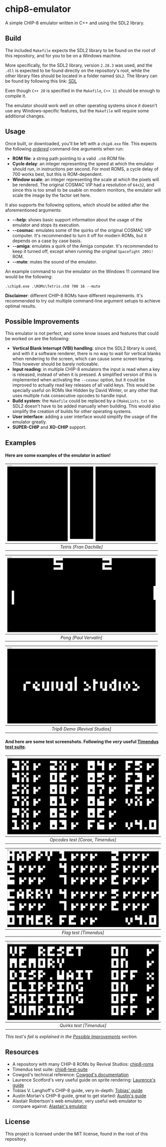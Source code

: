 # chip8-emulator

A simple CHIP-8 emulator written in C++ and using the SDL2 library.

## Build

The included `Makefile` expects the SDL2 library to be found on the root of this repository, and for you to be on a Windows machine.

More specifically, for the SDL2 library, version `2.28.3` was used, and the `.dll` is expected to be found directly on the repository's root, while the other library files should be located in a folder named `SDL2`.
The library can be found by following this link: [SDL](https://github.com/libsdl-org/SDL/releases/tag/release-2.28.3)

Even though `C++ 20` is specified in the `Makefile`, `C++ 11` should be enough to compile it.

The emulator should work well on other operating systems since it doesn't use any Windows-specific features, but the `Makefile` will require some additional changes.

## Usage

Once built, or downloaded, you'll be left with a `chip8.exe` file. This expects the following <ins>*ordered*</ins> command-line arguments when run:

 - **ROM file**: a string path pointing to a valid `.ch8` ROM file.
 - **Cycle delay**: an integer representing the speed at which the emulator should run, in instructions per second. For most ROMS, a cycle delay of 700 works best, but this is ROM-dependent.
 - **Window scale**: an integer representing the scale at which the pixels will be rendered. The original COSMAC VIP had a resolution of `64x32`, and since this is too small to be usable on modern monitors, the emulator will scale the image by the factor set here.

It also supports the following options, which should be added after the aforementioned arguments:

 - **--help**: shows basic support information about the usage of the emulator and stops its execution.
 - **--cosmac**: emulates some of the quirks of the original COSMAC VIP computer. It's recommended to turn it off for modern ROMs, but it depends on a case by case basis.
 - **--amiga**: emulates a quirk of the Amiga computer. It's recommended to keep it turned off, except when running the original `Spacefight 2091!` ROM.
 - **--mute**: mutes the sound of the emulator.

An example command to run the emulator on the Windows 11 command line would be the following:
```
.\chip8.exe .\ROMs\Tetris.ch8 700 16 --mute
```
**Disclaimer**: different CHIP-8 ROMs have different requirements. It's recommended to try out multiple command-line argument setups to achieve optimal results.

## Possible Improvements

This emulator is not perfect, and some know issues and features that could be worked on are the following:

 - **Vertical Blank Interrupt (VBI) handling**: since the SDL2 library is used, and with it a software renderer, there is no way to wait for vertical blanks when rendering to the screen, which can cause some screen tearing. This however should be barely noticeable.
 - **Input reading**: in multiple CHIP-8 emulators the input is read when a key is released, instead of when it is pressed. A simplified version of this is implemented when activating the `--cosmac` option, but it could be improved to actually read key releases of all valid keys. This would be specially useful on ROMs like Hidden by David Winter, or any other that uses multiple `Fx0A` consecutive opcodes to handle input.
 - **Build system**: the `Makefile` could be replaced by a `CMakeLists.txt` so SDL2 doesn't have to be added manually when building. This would also simplify the creation of builds for other operating systems.
 - **User interface**: adding a user interface would simplify the usage of the emulator greatly.
 - **SUPER-CHIP** and **XO-CHIP** support.

## Examples

#### Here are some examples of the emulator in action!

| ![Tetris](/src/imgs/Tetris.gif) |
| :-----------------------------: |
|    *Tetris [Fran Dachille]*     |

| ![Pong](/src/imgs/Pong.gif) |
| :-------------------------: |
|   *Pong [Paul Vervalin]*    |

| ![Trip8](/src/imgs/Trip8.gif)  |
| :----------------------------: |
| *Trip8 Demo [Revival Studios]* |

#### And here are some test screenshots. Following the *very* useful [Timendus test suite](https://github.com/Timendus/chip8-test-suite).

| ![Timendus Corax test](/src/imgs/corax_test.png) |
| :----------------------------------------------: |
|         *Opcodes test [Corax, Timendus]*         |

| ![Timendus flags test](/src/imgs/flags_test.png) |
| :----------------------------------------------: |
|              *Flag test [Timendus]*              |

| ![Timendus quirks test](/src/imgs/quirks_test.png) |
| :------------------------------------------------: |
|              *Quirks test [Timendus]*              |
*This test's fail is explained in the [Possible Improvements](#possible-improvements) section.*

## Resources

 - A repository with many CHIP-8 ROMs by Revival Studios: [chip8-roms](https://github.com/kripod/chip8-roms/tree/master)
 - Timendus test suite: [chip8-test-suite](https://github.com/Timendus/chip8-test-suite)
 - Cowgod's technical reference: [Cowgod's documentation](http://devernay.free.fr/hacks/chip8/C8TECH10.HTM)
 - Laurence Scotford's very useful guide on sprite rendering: [Laurence's guide](https://www.laurencescotford.net/2020/07/19/chip-8-on-the-cosmac-vip-drawing-sprites/)
 - Tobias V. Langhoff's CHIP-8 guide, very in-depth: [Tobias' guide](https://tobiasvl.github.io/blog/write-a-chip-8-emulator/)
 - Austin Morlan's CHIP-8 guide, great to get started: [Austin's guide](https://austinmorlan.com/posts/chip8_emulator/)
 - Alastair Robertson's web emulator, very useful web emulator to compare against: [Alastair's emulator](https://ajor.co.uk/chip8/)

## License

This project is licensed under the MIT license, found in the root of this repository.